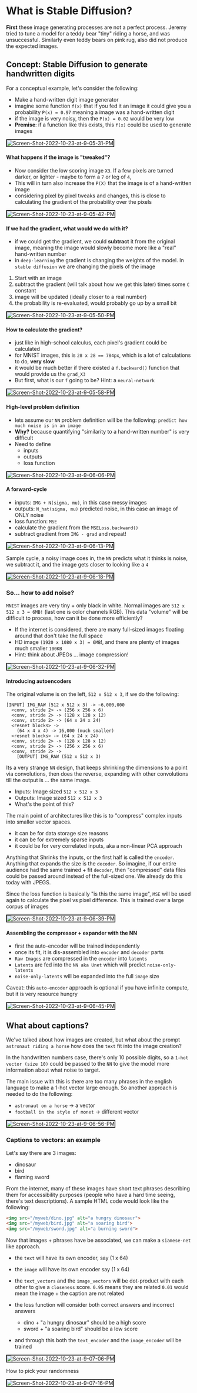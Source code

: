 # What is Stable Diffusion?

**First** these image generating processes are not a perfect process. Jeremy tried to tune a model for a teddy bear "tiny" riding a horse, and was unsuccessful. Similarly even teddy bears on pink rug, also did not produce the expected images.

## Concept: Stable Diffusion to generate handwritten digits

For a conceptual example, let's consider the following:

- Make a hand-written digit image generator
- imagine some function `f(x)` that if you fed it an image it could give you a probability `P(x) = 0.97` meaning a image was a hand-written digit
- if the image is very noisy, then the `P(x) = 0.02` would be very low
- **Premise**: if a function like this exists, this `f(x)` could be used to generate images

<img src="https://i.ibb.co/VTLszYH/Screen-Shot-2022-10-23-at-9-05-31-PM.jpg" alt="Screen-Shot-2022-10-23-at-9-05-31-PM" border="2">


#### What happens if the image is "tweaked"?

- Now consider the low scoring image `X3`. If a few pixels are turned darker, or lighter - maybe to form a `7` or leg of `4`,
- This will in turn also increase the `P(X)` that the image is of a hand-written image
- considering pixel by pixel tweaks and changes, this is close to calculating the gradient of the probability over the pixels

<img src="https://i.ibb.co/BrQj3sd/Screen-Shot-2022-10-23-at-9-05-42-PM.jpg" alt="Screen-Shot-2022-10-23-at-9-05-42-PM" border="2">

#### If we had the gradient, what would we do with it?

- if we could get the gradient, we could **subtract** it from the original image, meaning the image would slowly become more like a "real" hand-written number
- in `deep-learning` the gradient is changing the weights of the model. In `stable diffusion` we are changing the pixels of the image

1. Start with an image
2. subtract the gradient (will talk about how we get this later) times some `C` constant
3. image will be updated (ideally closer to a real number)
4. the probability is re-evaluated, would probably go up by a small bit

<img src="https://i.ibb.co/HgTZgHF/Screen-Shot-2022-10-23-at-9-05-50-PM.jpg" alt="Screen-Shot-2022-10-23-at-9-05-50-PM" border="2">


#### How to calculate the gradient?

- just like in high-school calculus, each pixel's gradient could be calculated
- for MNIST images, this is `28 x 28 == 784px`, which is a lot of calculations to do, **very slow**
- it would be much better if there existed a `f.backward()` function that would provide us the `grad_X3`
- But first, what is our `f` going to be? Hint: a `neural-network`

<img src="https://i.ibb.co/X3vX2fj/Screen-Shot-2022-10-23-at-9-05-58-PM.jpg" alt="Screen-Shot-2022-10-23-at-9-05-58-PM" border="2">

#### High-level problem definition

- lets assume our `NN` problem definition will be the following: `predict how much noise is in an image`
- **Why?** because quantifying "similarity to a hand-written number" is very difficult
- Need to define
    - inputs
    - outputs
    - loss function
    
<img src="https://i.ibb.co/9svQZb0/Screen-Shot-2022-10-23-at-9-06-06-PM.jpg" alt="Screen-Shot-2022-10-23-at-9-06-06-PM" border="2">

#### A forward-cycle

- inputs: `IMG + N(sigma, mu)`, in this case messy images
- outputs: `N_hat(sigma, mu)` predicted noise, in this case an image of ONLY noise
- loss function: `MSE`
- calculate the gradient from the `MSELoss.backward()`
- subtract gradient from `IMG - grad` and repeat!

<img src="https://i.ibb.co/TtRpnWg/Screen-Shot-2022-10-23-at-9-06-13-PM.jpg" alt="Screen-Shot-2022-10-23-at-9-06-13-PM" border="2">

Sample cycle, a noisy image coes in, the `NN` predicts what it thinks is noise, we subtract it, and the image gets closer to looking like a `4`

<img src="https://i.ibb.co/v1hsZW4/Screen-Shot-2022-10-23-at-9-06-18-PM.jpg" alt="Screen-Shot-2022-10-23-at-9-06-18-PM" border="2">

### So... how to add noise?

`MNIST` images are very tiny + only black in white. Normal images are `512 x 512 x 3 = 6MB!` (last one is color channels RGB). This data "volume" will be difficult to process, how can it be done more efficiently?

- If the internet is considered, there are many full-sized images floating around that don't take the full space
- HD image `(1920 x 1080 x 3) = 6MB`!, and there are plenty of images much smaller `100KB`
- Hint: think about JPEGs ... image compression!

<img src="https://i.ibb.co/6YsQTVP/Screen-Shot-2022-10-23-at-9-06-32-PM.jpg" alt="Screen-Shot-2022-10-23-at-9-06-32-PM" border="2">

#### Introducing autoencoders

The original volume is on the left, `512 x 512 x 3`, if we do the following:

```
[INPUT] IMG_RAW (512 x 512 x 3) -> ~6,000,000
  <conv, stride 2> -> (256 x 256 x 6)
  <conv, stride 2> -> (128 x 128 x 12)
  <conv, stride 2> -> (64 x 24 x 24)
  <resnet blocks> ->
    (64 x 4 x 4) -> 16,000 (much smaller)
  <resnet blocks> -> (64 x 24 x 24)
  <conv, stride 2> -> (128 x 128 x 12)
  <conv, stride 2> -> (256 x 256 x 6)
  <conv, stride 2> -> 
    [OUTPUT] IMG_RAW (512 x 512 x 3)
```

Its a very strange `NN` design, that keeps shrinking the dimensions to a point via convolutions, then does the reverse, expanding with other convolutions till the output is ... the same image.

- Inputs: Image sized `512 x 512 x 3`
- Outputs: Image sized `512 x 512 x 3`
- What's the point of this?

The main point of architectures like this is to "compress" complex inputs into smaller vector spaces. 

- it can be for data storage size reasons
- it can be for extremely sparse inputs
- it could be for very correlated inputs, aka a non-linear PCA approach

Anything that Shrinks the inputs, or the first half is called the `encoder`. Anything that expands the size is the `decoder`. So imagine, if our entire audience had the same trained + fit `decoder`, then "compressed" data files could be passed around instead of the full-sized one. We already do this today with JPEGS.

Since the loss function is basically "is this the same image", `MSE` will be used again to calculate the pixel vs pixel difference. This is trained over a large corpus of images

<img src="https://i.ibb.co/SVtZBVv/Screen-Shot-2022-10-23-at-9-06-39-PM.jpg" alt="Screen-Shot-2022-10-23-at-9-06-39-PM" border="2">

#### Assembling the compressor + expander with the NN

- first the auto-encoder will be trained independently
- once its fit, it is dis-assembled into `encoder` and `decoder` parts
- `Raw Images` are compressed in the `encoder` into `latents`
- `Latents` are fed into the `NN aka Unet` which will predict `noise-only-latents`
- `noise-only-latents` will be expanded into the full `image` size

Caveat: this `auto-encoder` approach is optional if you have infinite compute, but it is very resource hungry

<img src="https://i.ibb.co/TM46mN3/Screen-Shot-2022-10-23-at-9-06-45-PM.jpg" alt="Screen-Shot-2022-10-23-at-9-06-45-PM" border="2">

## What about captions?

We've talked about how images are created, but what about the prompt `astronaut riding a horse` how does the `text` fit into the image creation?

In the handwritten numbers case, there's only 10 possible digits, so a `1-hot vector (size 10)` could be passed to the `NN` to give the model more information about what noise to target.

The main issue with this is there are too many phrases in the english language to make a 1-hot vector large enough. So another approach is needed to do the following:

- `astronaut on a horse` -> a vector
- `football in the style of monet` -> different vector

<img src="https://i.ibb.co/7QkfwfT/Screen-Shot-2022-10-23-at-9-06-56-PM.jpg" alt="Screen-Shot-2022-10-23-at-9-06-56-PM" border="2">

### Captions to vectors: an example

Let's say there are 3 images:
- dinosaur
- bird
- flaming sword

From the internet, many of these images have short text phrases describing them for accessibility purposes (people who have a hard time seeing, there's text descriptions). A sample HTML code would look like the following:

```html
<img src="/myweb/dino.jpg" alt="a hungry dinosaur">
<img src="/myweb/bird.jpg" alt="a soaring bird">
<img src="/myweb/sword.jpg" alt="a burning sword">
```

Now that images + phrases have be associated, we can make a `siamese-net` like approach. 

- the `text` will have its own encoder, say (1 x 64)
- the `image` will have its own encoder say (1 x 64)
- the `text_vectors` and the `image_vectors` will be dot-product with each other to give a `closeness` score. `0.95` means they are related `0.01` would mean the image + the caption are not related
- the loss function will consider both correct answers and incorrect answers
    - dino + "a hungry dinosaur" should be a high score
    - sword + "a soaring bird" should be a low score

- and through this both the `text_encoder` and the `image_encoder` will be trained

<img src="https://i.ibb.co/NTBfPvn/Screen-Shot-2022-10-23-at-9-07-06-PM.jpg" alt="Screen-Shot-2022-10-23-at-9-07-06-PM" border="2">

How to pick your randomness

<img src="https://i.ibb.co/1TM5x9P/Screen-Shot-2022-10-23-at-9-07-16-PM.jpg" alt="Screen-Shot-2022-10-23-at-9-07-16-PM" border="2">

